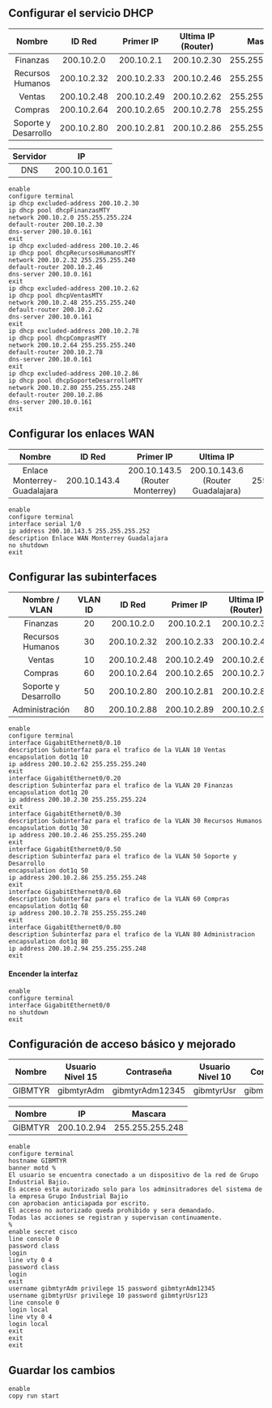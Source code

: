 ## Configurar el servicio DHCP
|        Nombre        |   ID Red    |  Primer IP  | Ultima IP (Router) |     Mascara     |
| :------------------: | :---------: | :---------: | :----------------: | :-------------: |
|       Finanzas       | 200.10.2.0  | 200.10.2.1  |    200.10.2.30     | 255.255.255.224 |
|   Recursos Humanos   | 200.10.2.32 | 200.10.2.33 |    200.10.2.46     | 255.255.255.240 |
|        Ventas        | 200.10.2.48 | 200.10.2.49 |    200.10.2.62     | 255.255.255.240 |
|       Compras        | 200.10.2.64 | 200.10.2.65 |    200.10.2.78     | 255.255.255.240 |
| Soporte y Desarrollo | 200.10.2.80 | 200.10.2.81 |    200.10.2.86     | 255.255.255.248 |

| Servidor |      IP      |
| :------: | :----------: |
|   DNS    | 200.10.0.161 |

```
enable
configure terminal
ip dhcp excluded-address 200.10.2.30
ip dhcp pool dhcpFinanzasMTY
network 200.10.2.0 255.255.255.224
default-router 200.10.2.30
dns-server 200.10.0.161
exit
ip dhcp excluded-address 200.10.2.46
ip dhcp pool dhcpRecursosHumanosMTY
network 200.10.2.32 255.255.255.240
default-router 200.10.2.46
dns-server 200.10.0.161
exit
ip dhcp excluded-address 200.10.2.62
ip dhcp pool dhcpVentasMTY
network 200.10.2.48 255.255.255.240
default-router 200.10.2.62
dns-server 200.10.0.161
exit
ip dhcp excluded-address 200.10.2.78
ip dhcp pool dhcpComprasMTY
network 200.10.2.64 255.255.255.240
default-router 200.10.2.78
dns-server 200.10.0.161
exit
ip dhcp excluded-address 200.10.2.86
ip dhcp pool dhcpSoporteDesarrolloMTY
network 200.10.2.80 255.255.255.248
default-router 200.10.2.86
dns-server 200.10.0.161
exit
```
## Configurar los enlaces WAN
|            Nombre            |    ID Red    |             Primer IP              |              Ultima IP               |     Mascara     |
| :--------------------------: | :----------: | :--------------------------------: | :----------------------------------: | :-------------: |
| Enlace Monterrey-Guadalajara | 200.10.143.4 | 200.10.143.5<br>(Router Monterrey) | 200.10.143.6<br>(Router Guadalajara) | 255.255.255.252 |

```
enable
configure terminal
interface serial 1/0
ip address 200.10.143.5 255.255.255.252
description Enlace WAN Monterrey Guadalajara
no shutdown
exit
```
## Configurar las subinterfaces

|    Nombre / VLAN     | VLAN ID |   ID Red    |  Primer IP  | Ultima IP (Router) |     Mascara     |
| :------------------: | :-----: | :---------: | :---------: | :----------------: | :-------------: |
|       Finanzas       |   20    | 200.10.2.0  | 200.10.2.1  |    200.10.2.30     | 255.255.255.224 |
|   Recursos Humanos   |   30    | 200.10.2.32 | 200.10.2.33 |    200.10.2.46     | 255.255.255.240 |
|        Ventas        |   10    | 200.10.2.48 | 200.10.2.49 |    200.10.2.62     | 255.255.255.240 |
|       Compras        |   60    | 200.10.2.64 | 200.10.2.65 |    200.10.2.78     | 255.255.255.240 |
| Soporte y Desarrollo |   50    | 200.10.2.80 | 200.10.2.81 |    200.10.2.86     | 255.255.255.248 |
|    Administración    |   80    | 200.10.2.88 | 200.10.2.89 |    200.10.2.94     | 255.255.255.248 |

```
enable
configure terminal
interface GigabitEthernet0/0.10
description Subinterfaz para el trafico de la VLAN 10 Ventas
encapsulation dot1q 10
ip address 200.10.2.62 255.255.255.240
exit
interface GigabitEthernet0/0.20
description Subinterfaz para el trafico de la VLAN 20 Finanzas
encapsulation dot1q 20
ip address 200.10.2.30 255.255.255.224
exit
interface GigabitEthernet0/0.30
description Subinterfaz para el trafico de la VLAN 30 Recursos Humanos
encapsulation dot1q 30
ip address 200.10.2.46 255.255.255.240
exit
interface GigabitEthernet0/0.50
description Subinterfaz para el trafico de la VLAN 50 Soporte y Desarrollo
encapsulation dot1q 50
ip address 200.10.2.86 255.255.255.248
exit
interface GigabitEthernet0/0.60
description Subinterfaz para el trafico de la VLAN 60 Compras
encapsulation dot1q 60
ip address 200.10.2.78 255.255.255.240
exit
interface GigabitEthernet0/0.80
description Subinterfaz para el trafico de la VLAN 80 Administracion
encapsulation dot1q 80
ip address 200.10.2.94 255.255.255.248
exit
```
#### Encender la interfaz

```
enable
configure terminal
interface GigabitEthernet0/0
no shutdown
exit
```
## Configuración de acceso básico y mejorado
| Nombre  | Usuario Nivel 15 |   Contraseña    | Usuario Nivel 10 |  Contraseña   |
| :-----: | :--------------: | :-------------: | :--------------: | :-----------: |
| GIBMTYR |    gibmtyrAdm    | gibmtyrAdm12345 |    gibmtyrUsr    | gibmtyrUsr123 |

| Nombre  |     IP      |     Mascara     |
| :-----: | :---------: | :-------------: |
| GIBMTYR | 200.10.2.94 | 255.255.255.248 |

```
enable
configure terminal
hostname GIBMTYR
banner motd %
El usuario se encuentra conectado a un dispositivo de la red de Grupo Industrial Bajio.
Es acceso esta autorizado solo para los adminsitradores del sistema de la empresa Grupo Industrial Bajio
con aprobacion anticiapada por escrito.
El acceso no autorizado queda prohibido y sera demandado.
Todas las acciones se registran y supervisan continuamente.
%
enable secret cisco
line console 0
password class
login
line vty 0 4
password class
login
exit
username gibmtyrAdm privilege 15 password gibmtyrAdm12345
username gibmtyrUsr privilege 10 password gibmtyrUsr123
line console 0
login local
line vty 0 4
login local
exit
exit
exit
```
## Guardar los cambios

```
enable
copy run start
```